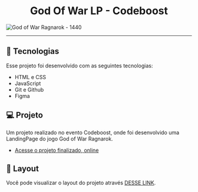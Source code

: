 <h1 align="center"> God Of War LP - Codeboost </h1>



![God of War Ragnarok - 1440](https://user-images.githubusercontent.com/40678216/211438034-f2a4c0c7-7052-4ea6-a4e6-9f6caf353810.jpg)


<hr>



## 🚀 Tecnologias

Esse projeto foi desenvolvido com as seguintes tecnologias:

- HTML e CSS
- JavaScript
- Git e Github
- Figma


## 💻 Projeto

Um projeto realizado no evento Codeboost, onde foi desenvolvido uma LandingPage do jogo God of War Ragnarok.

- [Acesse o projeto finalizado, online](https://god-of-war-pi.vercel.app)

## 🔖 Layout

Você pode visualizar o layout do projeto através [DESSE LINK](https://god-of-war-pi.vercel.app).


